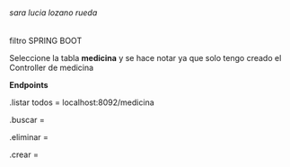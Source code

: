 # 

###### sara lucia lozano rueda

filtro SPRING BOOT

Seleccione la tabla **medicina** y se hace notar ya que solo tengo creado el Controller de medicina 

**Endpoints**

.listar todos = localhost:8092/medicina

.buscar =

.eliminar = 

.crear = 

